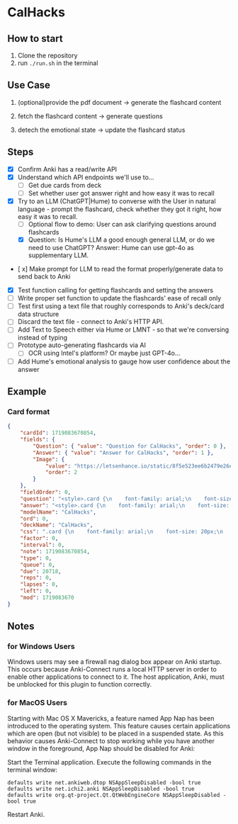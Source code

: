 # CalHacks

## How to start

1. Clone the repository
2. run `./run.sh` in the terminal

## Use Case

1. (optional)provide the pdf document -> generate the flashcard content

2. fetch the flashcard content -> generate questions

3. detech the emotional state -> update the flashcard status

## Steps 
 - [x] Confirm Anki has a read/write API
 - [x] Understand which API endpoints we'll use to...
     - [ ] Get due cards from deck
     - [ ] Set whether user got answer right and how easy it was to recall
 - [x] Try to an LLM (ChatGPT|Hume) to converse with the User in natural language - prompt the flashcard, check whether they got it right, how easy it was to recall.
     - [ ] Optional flow to demo: User can ask clarifying questions around flashcards
     - [x] Question: Is Hume's LLM a good enough general LLM, or do we need to use ChatGPT?
            Answer: Hume can use gpt-4o as supplementary LLM.
 - [ x] Make prompt for LLM to read the format properly/generate data to send back to Anki
 - [x] Test function calling for getting flashcards and setting the answers
 - [ ] Write proper set function to update the flashcards' ease of recall only
 - [ ] Test first using a text file that roughly corresponds to Anki's deck/card data structure
 - [ ] Discard the text file - connect to Anki's HTTP API.
 - [ ] Add Text to Speech either via Hume or LMNT - so that we're conversing instead of typing
 - [ ] Prototype auto-generating flashcards via AI
    - [ ] OCR using Intel's platform? Or maybe just GPT-4o...
 - [ ] Add Hume's emotional analysis to gauge how user confidence about the answer

## Example

### Card format

```json
{
    "cardId": 1719083670854,
    "fields": {
        "Question": { "value": "Question for CalHacks", "order": 0 },
        "Answer": { "value": "Answer for CalHacks", "order": 1 },
        "Image": {
            "value": "https://letsenhance.io/static/8f5e523ee6b2479e26ecc91b9c25261e/1015f/MainAfter.jpg",
            "order": 2
        }
    },
    "fieldOrder": 0,
    "question": "<style>.card {\n    font-family: arial;\n    font-size: 20px;\n    text-align: center;\n    color: black;\n    background-color: white;\n}\n</style>test\n\n<img src=https://letsenhance.io/static/8f5e523ee6b2479e26ecc91b9c25261e/1015f/MainAfter.jpg />",
    "answer": "<style>.card {\n    font-family: arial;\n    font-size: 20px;\n    text-align: center;\n    color: black;\n    background-color: white;\n}\n</style>test\n\n<img src=https://letsenhance.io/static/8f5e523ee6b2479e26ecc91b9c25261e/1015f/MainAfter.jpg />\n\n<hr id=answer>\n\negts",
    "modelName": "CalHacks",
    "ord": 0,
    "deckName": "CalHacks",
    "css": ".card {\n    font-family: arial;\n    font-size: 20px;\n    text-align: center;\n    color: black;\n    background-color: white;\n}\n",
    "factor": 0,
    "interval": 0,
    "note": 1719083670854,
    "type": 0,
    "queue": 0,
    "due": 20718,
    "reps": 0,
    "lapses": 0,
    "left": 0,
    "mod": 1719083670
}
```

## Notes

### for Windows Users

Windows users may see a firewall nag dialog box appear on Anki startup. This occurs because Anki-Connect runs a local HTTP server in order to enable other applications to connect to it. The host application, Anki, must be unblocked for this plugin to function correctly.

### for MacOS Users

Starting with Mac OS X Mavericks, a feature named App Nap has been introduced to the operating system. This feature causes certain applications which are open (but not visible) to be placed in a suspended state. As this behavior causes Anki-Connect to stop working while you have another window in the foreground, App Nap should be disabled for Anki:

Start the Terminal application.
Execute the following commands in the terminal window:

```
defaults write net.ankiweb.dtop NSAppSleepDisabled -bool true
defaults write net.ichi2.anki NSAppSleepDisabled -bool true
defaults write org.qt-project.Qt.QtWebEngineCore NSAppSleepDisabled -bool true
```

Restart Anki.
